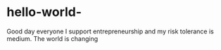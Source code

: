 # hello-world-

Good day everyone
I support entrepreneurship and my risk tolerance is medium.
The world is changing 
